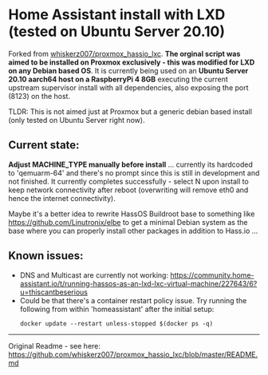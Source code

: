 # Home Assistant install with LXD (tested on Ubuntu Server 20.10)

Forked from [whiskerz007/proxmox_hassio_lxc](https://github.com/whiskerz007/proxmox_hassio_lxc). **The orginal script was aimed to be installed on Proxmox exclusively - this was modified for LXD on any Debian based OS**. It is currently being used on an **Ubuntu Server 20.10 aarch64 host on a RaspberryPi 4 8GB** executing the current upstream supervisor install with all dependencies, also exposing the port (8123) on the host.

TLDR: This is not aimed just at Proxmox but a generic debian based install (only tested on Ubuntu Server right now).

## Current state:

**Adjust MACHINE_TYPE manually before install** ... currently its hardcoded to 'qemuarm-64' and there's no prompt since this is still in development and not finished. It currently completes successfully - select N upon install to keep network connectivity after reboot (overwriting will remove eth0 and hence the internet connectivity). 

Maybe it's a better idea to rewrite HassOS Buildroot base to something like https://github.com/Linutronix/elbe to get a minimal Debian system as the base where you can properly install other packages in addition to Hass.io ...

## Known issues:

- DNS and Multicast are currently not working: 
https://community.home-assistant.io/t/running-hassos-as-an-lxd-lxc-virtual-machine/227643/6?u=thiscantbeserious
- Could be that there's a container restart policy issue. Try running the following from within 'homeassistant' after the initial setup:
    ```
    docker update --restart unless-stopped $(docker ps -q)
    ``` 
----

Original Readme - see here: https://github.com/whiskerz007/proxmox_hassio_lxc/blob/master/README.md
